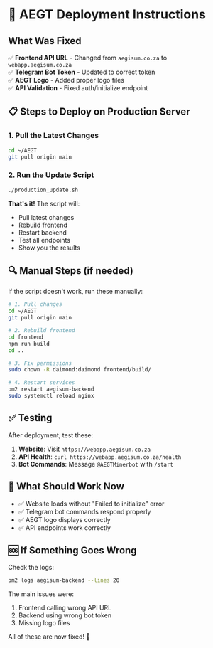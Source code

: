 # 🚀 AEGT Deployment Instructions

## What Was Fixed

✅ **Frontend API URL** - Changed from `aegisum.co.za` to `webapp.aegisum.co.za`  
✅ **Telegram Bot Token** - Updated to correct token  
✅ **AEGT Logo** - Added proper logo files  
✅ **API Validation** - Fixed auth/initialize endpoint  

## 📋 Steps to Deploy on Production Server

### 1. Pull the Latest Changes
```bash
cd ~/AEGT
git pull origin main
```

### 2. Run the Update Script
```bash
./production_update.sh
```

**That's it!** The script will:
- Pull latest changes
- Rebuild frontend
- Restart backend
- Test all endpoints
- Show you the results

## 🔍 Manual Steps (if needed)

If the script doesn't work, run these manually:

```bash
# 1. Pull changes
cd ~/AEGT
git pull origin main

# 2. Rebuild frontend
cd frontend
npm run build
cd ..

# 3. Fix permissions
sudo chown -R daimond:daimond frontend/build/

# 4. Restart services
pm2 restart aegisum-backend
sudo systemctl reload nginx
```

## ✅ Testing

After deployment, test these:

1. **Website**: Visit `https://webapp.aegisum.co.za`
2. **API Health**: `curl https://webapp.aegisum.co.za/health`
3. **Bot Commands**: Message `@AEGTMinerbot` with `/start`

## 🔧 What Should Work Now

- ✅ Website loads without "Failed to initialize" error
- ✅ Telegram bot commands respond properly  
- ✅ AEGT logo displays correctly
- ✅ API endpoints work correctly

## 🆘 If Something Goes Wrong

Check the logs:
```bash
pm2 logs aegisum-backend --lines 20
```

The main issues were:
1. Frontend calling wrong API URL
2. Backend using wrong bot token
3. Missing logo files

All of these are now fixed! 🎉
